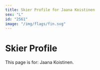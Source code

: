 ```yaml
---
title: Skier Profile for Jaana Koistinen
sex: "L"
id: "2561"
image: "/img/flags/fin.svg" 
---
```


# Skier Profile

This page is for: Jaana Koistinen.
    